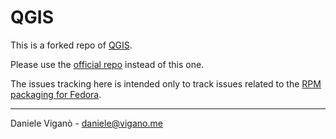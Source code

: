 # QGIS

This is a forked repo of [QGIS](https://github.com/qgis/QGIS).

Please use the [official repo](https://github.com/qgis/QGIS) instead of this one.

The issues tracking here is intended only to track issues related
to the [RPM packaging for Fedora](https://copr.fedoraproject.org/coprs/dani/qgis/).

---

Daniele Viganò - [daniele@vigano.me](mailto:daniele@vigano.me)
